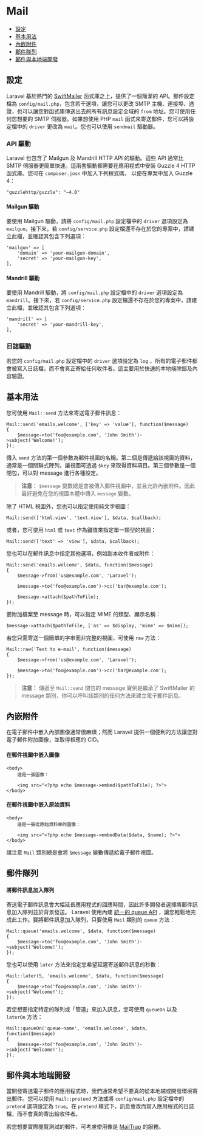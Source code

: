 # Mail

- [設定](#configuration)
- [基本用法](#basic-usage)
- [內嵌附件](#embedding-inline-attachments)
- [郵件隊列](#queueing-mail)
- [郵件與本地端開發](#mail-and-local-development)

<a name="configuration"></a>
## 設定

Laravel 基於熱門的 [SwiftMailer](http://swiftmailer.org) 函式庫之上，提供了一個簡潔的 API。郵件設定檔為 `config/mail.php`，包含若干選項，讓您可以更改 SMTP  主機、連接埠、遤證，也可以讓您對函式庫傳送出去的所有訊息設定全域的 `from` 地址。您可使用任何您想要的 SMTP 伺服器。如果想使用 PHP `mail` 函式來寄送郵件，您可以將設定檔中的 `driver` 更改為 `mail`。您也可以使用 `sendmail`  驅動器。

### API 驅動

Laravel 也包含了 Mailgun 及 Mandrill HTTP API 的驅動。這些 API 通常比 SMTP  伺服器更簡單快速。這兩套驅動都需要在應用程式中安裝 Guzzle 4 HTTP 函式庫。您可在 `composer.josn` 中加入下列程式碼， 以便在專案中加入 Guzzle 4：

	"guzzlehttp/guzzle": "~4.0"

#### Mailgun 驅動

要使用 Mailgun 驅動，請將 `config/mail.php` 設定檔中的 `driver` 選項設定為 `mailgun`。接下來，若 `config/service.php` 設定檔還不存在於您的專案中，請建立此檔，並確認其包含下列選項：

	'mailgun' => [
		'domain' => 'your-mailgun-domain',
		'secret' => 'your-mailgun-key',
	],

#### Mandrill 驅動

要使用 Mandrill 驅動，將 `config/mail.php` 設定檔中的 `driver` 選項設定為 `mandrill`。接下來，若 `config/service.php` 設定檔還不存在於您的專案中，請建立此檔，並確認其包含下列選項：

	'mandrill' => [
		'secret' => 'your-mandrill-key',
	],

### 日誌驅動

若您的 `config/mail.php` 設定檔中的 `driver` 選項設定為 `log` ，所有的電子郵件都會被寫入日誌檔，而不會真正寄給任何收件者。這主要用於快速的本地端除錯及內容驗證。

<a name="basic-usage"></a>
## 基本用法

您可使用 `Mail::send` 方法來寄送電子郵件訊息：

	Mail::send('emails.welcome', ['key' => 'value'], function($message)
	{
		$message->to('foo@example.com', 'John Smith')->subject('Welcome!');
	});

傳入 `send` 方法的第一個參數為郵件視圖的名稱。第二個是傳遞給該視圖的資料，通常是一個關聯式陣列，讓視圖可透過 `$key` 來取得資料項目。第三個參數是一個閉包，可以對 message 進行各種設定。

> **注意：** `$message` 變數總是會被傳入郵件視圖中，並且允許內嵌附件。因此最好避免在您的視圖本體中傳入 `message` 變數。 

除了 HTML 視圖外，您也可以指定使用純文字視圖：

	Mail::send(['html.view', 'text.view'], $data, $callback);

或者，您可使用 `html` 或 `text` 作為鍵值來指定單一類型的視圖：

	Mail::send(['text' => 'view'], $data, $callback);

您也可以在郵件訊息中指定其他選項，例如副本收件者或附件：

	Mail::send('emails.welcome', $data, function($message)
	{
		$message->from('us@example.com', 'Laravel');

		$message->to('foo@example.com')->cc('bar@example.com');

		$message->attach($pathToFile);
	});

要附加檔案至 message 時，可以指定 MIME 的類型、顯示名稱：

	$message->attach($pathToFile, ['as' => $display, 'mime' => $mime]);

若您只需寄送一個簡單的字串而非完整的視圖，可使用 `raw` 方法：

	Mail::raw('Text to e-mail', function($message)
	{
		$message->from('us@example.com', 'Laravel');

		$message->to('foo@example.com')->cc('bar@example.com');
	});

> **注意：** 傳遞至 `Mail::send` 閉包的 message 實例是繼承了 SwiftMailer 的 message  類別，你可以呼叫該類別的任何方法來建立電子郵件訊息。

<a name="embedding-inline-attachments"></a>
## 內嵌附件

在電子郵件中嵌入內部圖像通常很麻煩；然而 Laravel 提供一個便利的方法讓您對電子郵件附加圖像，並取得相應的 CID。

#### 在郵件視圖中嵌入圖像

	<body>
		這是一張圖像：

		<img src="<?php echo $message->embed($pathToFile); ?>">
	</body>

#### 在郵件視圖中嵌入原始資料

	<body>
		這是一張從原始資料來的圖像：

		<img src="<?php echo $message->embedData($data, $name); ?>">
	</body>

請注意 `Mail` 類別總是會將 `$message` 變數傳遞給電子郵件視圖。

<a name="queueing-mail"></a>
## 郵件隊列

#### 將郵件訊息加入隊列

寄送電子郵件訊息會大幅延長應用程式的回應時間，因此許多開發者選擇將郵件訊息加入隊列並於背景發送。 Laravel  使用內建 [統一的 queue API](/docs/5.0/queues) ，讓您輕鬆地完成此工作。要將郵件訊息加入隊列，只要使用 `Mail` 類別的 `queue` 方法：

	Mail::queue('emails.welcome', $data, function($message)
	{
		$message->to('foo@example.com', 'John Smith')->subject('Welcome!');
	});

您也可以使用 `later` 方法來指定您希望延遲寄送郵件訊息的秒數：

	Mail::later(5, 'emails.welcome', $data, function($message)
	{
		$message->to('foo@example.com', 'John Smith')->subject('Welcome!');
	});

若您想要指定特定的隊列或「管道」來加入訊息，您可使用 `queueOn` 以及 `laterOn` 方法：

	Mail::queueOn('queue-name', 'emails.welcome', $data, function($message)
	{
		$message->to('foo@example.com', 'John Smith')->subject('Welcome!');
	});

<a name="mail-and-local-development"></a>
## 郵件與本地端開發

當開發寄送電子郵件的應用程式時，我們通常希望不要真的從本地端或開發環境寄出郵件。您可以使用 `Mail::pretend` 方法或將 `config/mail.php` 設定檔中的 `pretend` 選項設定為 `true`。在 `pretend`  模式下，訊息會改而寫入應用程式的日誌檔，而不會真的寄出給收件者。

若您想要實際閱覽測試的郵件，可考慮使用像是 [MailTrap](https://mailtrap.io) 的服務。
